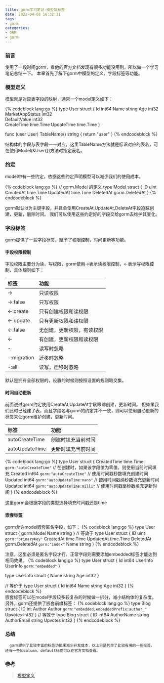 ```yaml
---
title: gorm学习笔记-模型及标签
date: 2022-04-08 16:32:31
tags:
- gorm
categories:
- ORM
- gorm
---
```


### 前言

  使用了一段时间gorm，看他的官方文档发现有很多功能没用到，所以做一个学习笔记总结一下。
  本章首先了解下gorm中模型的定义，字段标签等功能。
<!-- more -->

### 模型定义

  模型就是对应表字段的映射，通常一个model定义如下：

{% codeblock lang:go %}
type User struct {
    Id              int64 
    Name            string 
    Age             int32 
    MarketAppStatus int32  
    DefaultValue    int32  
    CreateTime      time.Time
    UpdateTime      time.Time
}

func (user User) TableName() string {
    return "user"
}
{% endcodeblock %}

 结构体的字段与表字段一一对应，这里TableName方法就是标识对应的表名，可在使用Model(&User{})方法时指定表名。

### 约定

  model中有一些约定，依据这些约定声明模型可以减少我们的使用成本。

{% codeblock lang:go %}
// gorm.Model 的定义
type Model struct {
    ID        uint
    CreatedAt time.Time
    UpdatedAt time.Time
    DeletedAt gorm.DeletedAt
}
{% endcodeblock %}

  gorm默认id为主键字段，并且会使用CreateAt,UpdateAt,DeleteAt字段追踪创建，更新，删除时间。
  我们可以使用这些约定好的字段交给gorm去维护其变化。

### 字段标签
  
  gorm提供了一些字段标签，赋予了权限控制，时间更新等功能。

#### 字段权限控制

  字段权限主要分为读，写权限，gorm使用->表示读权限控制，<-表示写权限控制，具体规则如下：

|  标签          | 功能  |
| :----         | :---  |
| ->            | 只读权限 |
| ->:false      | 只写权限  |            
| <-:create     | 只有创建权限和读权限 |
| <-:update     | 只有更新权限和读权限 |
| <-:false      | 无创建，更新权限，有读权限 |
| <-            | 有创建，更新权限和读权限 |
| \-            | 读写时忽略 |
| \-:migration  | 迁移时忽略 |
| \-:all        | 读写，迁移时忽略 |

  默认是拥有全部权限的，设置的时候则按照设置的规则取交集。

#### 时间自动更新

  前面说过gorm约定使用CreateAt,UpdateAt字段跟踪创建，更新时间。
  但如果我们此时已经建了表，而且字段名与gorm的约定并不一致，则可以使用自动更新的标签来让gorm维护创建，更新时间。

|  标签          | 功能  |
| :----         | :---  |
| autoCreateTime| 创建时填充当前时间|
| autoUpdateTime| 更新时填充当前时间|

{% codeblock lang:go %}
type User struct {
    CreatedTime time.Time `gorm:"autoCreateTime"`       // 在创建时，如果该字段值为零值，则使用当前时间填充
    Created     int64     `gorm:"autoCreateTime"`       // 使用时间戳秒数填充创建时间
    Updated     int64     `gorm:"autoUpdateTime:nano"`  // 使用时间戳纳秒数填充更新时间
    Updated     int64     `gorm:"autoUpdateTime:milli"` // 使用时间戳毫秒数填充更新时间
}
{% endcodeblock %}

  这里gorm会根据字段的类型选择填充时间戳还是time

#### 嵌套标签

  gorm允许model嵌套匿名字段，如下：
{% codeblock lang:go %}
type User struct {
    gorm.Model
    Name string
}
// 等效于
type User struct {
    ID        uint           `gorm:"primaryKey"`
    CreatedAt time.Time
    UpdatedAt time.Time
    DeletedAt gorm.DeletedAt `gorm:"index"`
    Name string
}
{% endcodeblock %}

  注意，这里必须是匿名字段才行，正常字段则需要添加embedded标签才能达到相同效果。
{% codeblock lang:go %}
type User struct {
    Id              int64
    UserInfo        UserInfo  `gorm:"embedded"`
}

type UserInfo struct {
    Name string
    Age  int32
}

// 等价于
type User struct {
    Id    int64
    Name  string
    Age   int32
}
{% endcodeblock %}  
  嵌套标签可以在model字段较多较复杂的时候做一拆分，减小结构体的复杂度。
  另外，gorm还提供了嵌套前缀标签：
{% codeblock lang:go %}
type Blog struct {
    ID      int
    Author  Author `gorm:"embedded;embeddedPrefix:author_"`
    Upvotes int32
}
// 等效于
type Blog struct {
    ID          int64
    AuthorName  string
    AuthorEmail string
    Upvotes     int32
}
{% endcodeblock %}

### 总结

      gorm提供了比较丰富的标签功能来减少开发成本，以上只是列举了比较有用的一些标签。
    还有一些如column，default标签可以在官方文档查看。

### 参考
>  [模型定义](https://gorm.io/zh_CN/docs/models.html)